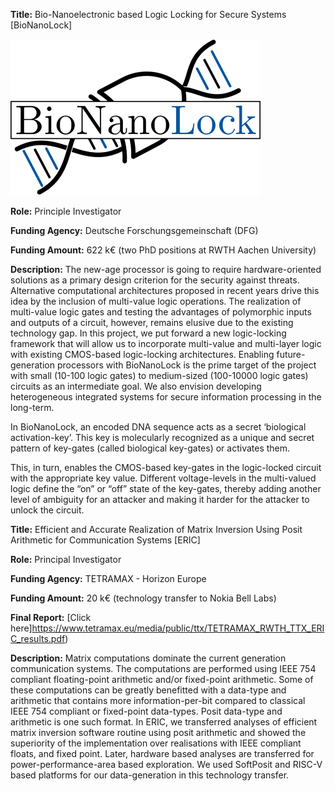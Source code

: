 **Title:** Bio-Nanoelectronic based Logic Locking for Secure Systems [BioNanoLock]

![BioNanoLock](assets/css/BioNanoLock-Logo.png)

**Role:** Principle Investigator

**Funding Agency:** Deutsche Forschungsgemeinschaft (DFG) 

**Funding Amount:** 622 k€ (two PhD positions at RWTH Aachen University)

**Description:** The new-age processor is going to require hardware-oriented solutions as a primary design criterion for the security against threats. Alternative computational architectures proposed in recent years drive this idea by the inclusion of multi-value logic operations. The realization of multi-value logic gates and testing the advantages of polymorphic inputs and outputs of a circuit, however, remains elusive due to the existing technology gap. In this project, we put forward a new logic-locking framework that will allow us to incorporate multi-value and multi-layer logic with existing CMOS-based logic-locking architectures. Enabling future-generation processors with BioNanoLock is the prime target of the project with small (10-100 logic gates) to medium-sized (100-10000 logic gates) circuits as an intermediate goal. We also envision developing heterogeneous integrated systems for secure information processing in the long-term.

In BioNanoLock, an encoded DNA sequence acts as a secret ‘biological activation-key’. This key is molecularly recognized as a unique and secret pattern of key-gates (called biological key-gates) or activates them.

This, in turn, enables the CMOS-based key-gates in the logic-locked circuit with the appropriate key value. Different voltage-levels in the multi-valued logic define the “on” or “off” state of the key-gates, thereby adding another level of ambiguity for an attacker and making it harder for the attacker to unlock the circuit.

**Title:** Efficient and Accurate Realization of Matrix Inversion Using Posit Arithmetic for Communication Systems [ERIC]

**Role:** Principal Investigator 

**Funding Agency:** TETRAMAX - Horizon Europe

**Funding Amount:** 20 k€ (technology transfer to Nokia Bell Labs)

**Final Report:** [Click here]https://www.tetramax.eu/media/public/ttx/TETRAMAX_RWTH_TTX_ERIC_results.pdf)

**Description:** Matrix computations dominate the current generation communication systems. The computations are performed using IEEE 754 compliant floating-point arithmetic and/or fixed-point arithmetic. Some of these computations can be greatly benefitted with a data-type and arithmetic that contains more information-per-bit compared to classical IEEE 754 compliant or fixed-point data-types. Posit data-type and arithmetic is one such format. In ERIC, we transferred analyses of efficient matrix inversion software routine using posit arithmetic and showed the superiority of the implementation over realisations with IEEE compliant floats, and fixed point. Later, hardware based analyses are transferred for power-performance-area based exploration. We used SoftPosit and RISC-V based platforms for our data-generation in this technology transfer.
